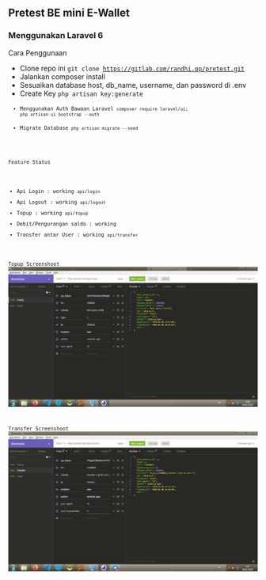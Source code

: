 ## Pretest BE mini E-Wallet
### Menggunakan Laravel 6

Cara Penggunaan
- Clone repo ini <code>git clone https://gitlab.com/randhi.pp/pretest.git</code>
- Jalankan composer install
- Sesuaikan database host, db_name, username, dan password di .env
- Create Key <code>php artisan key:generate<code>
- Menggunakan Auth Bawaan Laravel <code>composer require laravel/ui; php artisan ui bootstrap --auth</code>
- Migrate Database <code>php artisan migrate --seed</code>

Feature Status 
- Api Login : working <code>api/login</code>
- Api Logout : working <code>api/logout</code>
- Topup : working <code>api/topup</code>
- Debit/Pengurangan saldo : working
- Transfer antar User : working <code>api/transfer</code>

Topup Screenshoot
![](screenshot/topup.png)

Transfer Screenshoot
![](screenshot/transfer.png)
